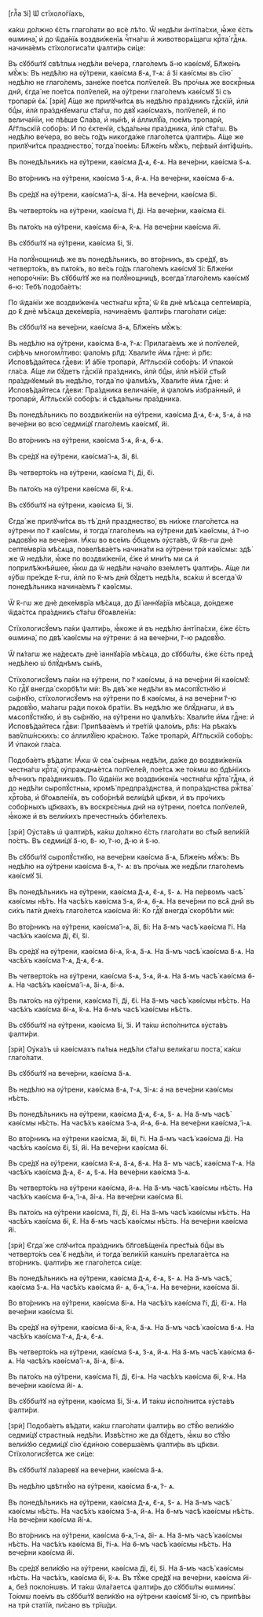 [глⷡ҇а з҃і] Ѡ҆ стїхоло́гїахъ,

ка́кѡ до́лжно є҆́сть глаго́лати во всѐ лѣ́то. Ѿ недѣ́ли а҆нтїпа́схи, ꙗ҆́же
є҆́сть ѳѡмина̀, и҆ до ѿда́нїѧ воздви́женїѧ чⷭ҇тна́гѡ и҆ животворѧ́щагѡ крⷭ҇та̀
гдⷭ҇нѧ. начина́емъ стїхологиса́ти ѱалти́рь си́це:

Въ сꙋббѡ́тꙋ свѣ́тлыѧ недѣ́ли ве́чера, глаго́лемъ а҃-ю каѳі́смꙋ, Бл҃же́нъ мꙋ́жъ:
Въ недѣ́лю на ᲂу҆́трени, каѳі́сма в҃-ѧ, г҃-ѧ: а҆ з҃і каѳі́смы въ сїю̀ недѣ́лю не
глаго́лемъ, зане́же пое́тсѧ полѷеле́й. Въ про́чыѧ же воскрⷭ҇ныѧ дни̑, є҆гда̀ не
пое́тсѧ полѷеле́й, на ᲂу҆́трени глаго́лемъ каѳі́смꙋ з҃і съ тропарѝ є҆ѧ̀. [зрѝ]
А҆́ще же прилꙋчи́тсѧ въ недѣ́лю пра́здникъ гдⷭ҇скїй, и҆лѝ бцⷣы, и҆лѝ
пра́зднꙋемагѡ ст҃а́гѡ, по двꙋ̀ каѳі́смахъ, полѷеле́й, и҆ по велича́нїи, не
пѣ́вше Сла́ва, и҆ ны́нѣ, и҆ а҆ллилꙋ́їа, пое́мъ тропарѝ, А҆́гг҃льскїй собо́ръ: И҆
по є҆ктенїѝ, сѣда́льны пра́здника, и҆лѝ ст҃а́гѡ. Въ недѣ́лю ве́чера, во ве́сь
го́дъ никогда́же глаго́летсѧ ѱалти́рь. А҆́ще же прилꙋчи́тсѧ празднество̀, тогда̀
пое́мъ: Бл҃же́нъ мꙋ́жъ, пе́рвый а҆нтїфѡ́нъ.

Въ понедѣ́льникъ на ᲂу҆́трени, каѳі́сма д҃-ѧ, є҃-ѧ. На вече́рни, каѳі́сма ѕ҃-ѧ.

Во вто́рникъ на ᲂу҆́трени, каѳі́сма з҃-ѧ, и҃-ѧ. На вече́рни, каѳі́сма ѳ҃-ѧ.

Въ сре́дꙋ на ᲂу҆́трени, каѳі́сма і҃-ѧ, а҃і-ѧ. На вече́рни, каѳі́сма в҃і.

Въ четверто́къ на ᲂу҆́трени, каѳі́сма г҃і, д҃і. На вече́рни, каѳі́сма є҃і.

Въ пѧто́къ на ᲂу҆́трени, каѳі́сма ѳ҃і-ѧ, к҃-ѧ. На вече́рни каѳі́сма и҃і.

Въ сꙋббѡ́тꙋ на ᲂу҆́трени, каѳі́сма ѕ҃і, з҃і.

На полꙋ́нощницѣ же въ понедѣ́льникъ, во вто́рникъ, въ сре́дꙋ, въ четверто́къ,
въ пѧто́къ, во ве́сь го́дъ глаго́лемъ каѳі́смꙋ з҃і: Бл҃же́ни непоро́чнїи: Въ
сꙋббѡ́тꙋ же на полꙋ́нощницѣ, всегда̀ глаго́лемъ каѳі́смꙋ ѳ҃-ю: Тебѣ̀ подоба́етъ:

По ѿда́нїи же воздви́женїѧ честна́гѡ крⷭ҇та̀, ѿ к҃в днѐ мѣ́сѧца септе́мврїа, до
к҃ днѐ мѣ́сѧца деке́мврїа, начина́емъ ѱалти́рь глаго́лати си́це:

Въ сꙋббѡ́тꙋ на вече́рни, каѳі́сма а҃-ѧ, Бл҃же́нъ мꙋ́жъ:

Въ недѣ́лю на ᲂу҆́трени, каѳі́сма в҃-ѧ, г҃-ѧ: Прилага́емъ же и҆ полѷеле́й,
си́рѣчь многомлⷭ҇тиво: ѱало́мъ рл҃д: Хвали́те и҆́мѧ гдⷭ҇не: и҆ рл҃є:
И҆сповѣ́дайтесѧ гдⷭ҇еви: И҆ а҆́бїе тропарѝ, А҆́гг҃льскїй собо́ръ: И҆ ѵ҆пакоѝ
гла́са. А҆́ще ли бꙋ́детъ гдⷭ҇скїй пра́здникъ, и҆лѝ бцⷣы, и҆лѝ нѣ́кїй ст҃ы́й
пра́зднꙋемый въ недѣ́лю, тогда̀ по ѱалмѣ́хъ, Хвали́те и҆́мѧ гдⷭ҇не: и҆
И҆сповѣ́дайтесѧ гдⷭ҇еви: Пра́здника велича́нїе, и҆ ѱало́мъ и҆збра́нный, и҆
тропарѝ, А҆́гг҃льскїй собо́ръ: и҆ сѣда́льны пра́здника.

Въ понедѣ́льникъ по воздви́женїи на ᲂу҆́трени, каѳі́сма д҃-ѧ, є҃-ѧ, ѕ҃-ѧ, а҆ на
вече́рни во всю̀ седми́цꙋ глаго́лемъ каѳі́смꙋ, и҃і.

Во вто́рникъ на ᲂу҆́трени, каѳі́сма з҃-ѧ, и҃-ѧ, ѳ҃-ѧ.

Въ сре́дꙋ на ᲂу҆́трени, каѳі́сма і҃-ѧ, а҃і, в҃і.

Въ четверто́къ на ᲂу҆́трени, каѳі́сма г҃і, д҃і, є҃і.

Въ пѧто́къ на ᲂу҆́трени каѳі́сма ѳ҃і, к҃-ѧ.

Въ сꙋббѡ́тꙋ на ᲂу҆́трени, каѳі́сма ѕ҃і, з҃і.

Є҆гда́ же прилꙋчи́тсѧ въ тѣ̀ дни̑ празднество̀, въ ни́хже глаго́летсѧ на
ᲂу҆́трени по г҃ каѳі̑смы, и҆ тогда̀ глаго́лемъ на ᲂу҆́трени двѣ̀ каѳі̑смы, а҆
г҃-ю рѧдовꙋ́ю на вече́рни. Ꙗ҆́кѡ во все́мъ ѻ҆́бщемъ ᲂу҆ста́вѣ, ѿ к҃в-гѡ днѐ
септе́мврїа мѣ́сѧца, повелѣва́етъ начина́ти на ᲂу҆́трени трѝ каѳі̑смы: здѣ́ же ѿ
недѣ́ли, ꙗ҆́же по воздви́женїи, є҆́же и҆ мни́тъ ми сѧ и҆ поприлѣ́жнѣйшее, ꙗ҆́кѡ
да ѿ недѣ́ли нача́ло взе́млетъ ѱалти́рь. А҆́ще ли ᲂу҆́бѡ пре́жде к҃-гѡ, и҆лѝ по
к҃-мъ днѝ бꙋ́детъ недѣ́лѧ, всѧ́кѡ и҆ всегда̀ ѿ понедѣ́льника начина́емъ г҃
каѳі̑смы.

Ѿ к҃-гѡ же днѐ деке́мврїа мѣ́сѧца, до д҃і і҆аннꙋа́рїа мѣ́сѧца, до́ндеже
ѿда́стсѧ пра́здникъ ст҃а́гѡ бг҃оѧвле́нїѧ:

Стїхологисꙋ́емъ па́ки ѱалти́рь, ꙗ҆́коже и҆ въ недѣ́лю а҆нтїпа́схи, є҆́же є҆́сть
ѳѡмина̀, по двѣ̀ каѳі̑смы на ᲂу҆́трени: а҆ на вече́рни, г҃-ю рѧдовꙋ́ю.

Ѿ пѧ́тагѡ же на́десѧть днѐ і҆аннꙋа́рїа мѣ́сѧца, до сꙋббѡ́ты, є҆́же є҆́сть пред̾
недѣ́лею ѡ҆ блꙋ́днѣмъ сы́нѣ,

Стїхологисꙋ́емъ па́ки на ᲂу҆́трени, по г҃ каѳі́смы, а҆ на вече́рни и҃і
каѳі́смꙋ: Ко гдⷭ҇ꙋ внегда̀ скорбѣ́ти мѝ: Въ двѣ́ же недѣ́ли въ мѧсопꙋ́стнꙋю и҆
сы́рнꙋю, стїхологисꙋ́емъ на ᲂу҆́трени по в҃ каѳі́смы, а҆ на вече́рни г҃-ю
рѧдовꙋ́ю, ма́лагѡ ра́ди поко́ѧ бра́тїи. Въ недѣ́лю же блꙋ́днагѡ, и҆ въ
мѧсопꙋ́стнꙋю, и҆ въ сы́рнꙋю, на ᲂу҆́трени но ѱалмѣ́хъ: Хвали́те и҆́мѧ гдⷭ҇не: и҆
И҆сповѣ́дайтесѧ гдⷭ҇ви: Припѣва́емъ и҆ тре́тїй ѱало́мъ, рл҃ѕ: На рѣка́хъ
вавѷлѡ́нскихъ: со а҆ллилꙋ́їею кра́сною. Та́же тропарѝ, А҆́гг҃льскїй собо́ръ: И҆
ѵ҆пакоѝ гла́са.

Подоба́етъ вѣ́дати: Ꙗ҆́кѡ ѿ сеѧ̀ сы́рныѧ недѣ́ли, да́же до воздви́женїѧ
честна́гѡ крⷭ҇та̀, ᲂу҆пражднѧ́етсѧ полѷеле́й, пое́тсѧ же то́кмѡ во бдѣ́нїихъ
влⷣчнихъ пра́здникѡвъ. По ѿда́нїи же воздви́женїѧ честна́гѡ крⷭ҇та̀ гдⷭ҇нѧ, и҆
до недѣ́ли сыропꙋ́стныѧ, кромѣ̀ предпра́зднства, и҆ попра́зднства ржⷭ҇тва̀
хрⷭ҇то́ва, и҆ бг҃оѧвле́нїѧ, въ собо́рнѣй вели́цѣй цр҃кви, и҆ въ про́чихъ
собо́рныхъ цр҃квахъ, въ воскрє́сныѧ дни̑ на ᲂу҆́трени, пое́тсѧ полѷеле́й,
ꙗ҆́коже и҆ въ вели́кихъ пречестны́хъ ѻ҆би́телехъ.

[зрѝ] Оу҆ста́въ ѡ҆ ѱалти́рѣ, ка́кѡ до́лжно є҆́сть глаго́лати во ст҃ы́й вели́кїй
по́стъ. Въ седми́цꙋ а҃-ю, в҃- ю, г҃-ю, д҃-ю и҆ ѕ҃-ю.

Въ сꙋббѡ́тꙋ сыропꙋ́стнꙋю, на вече́рни каѳі́сма а҃-ѧ, Бл҃же́нъ мꙋ́жъ: Въ недѣ́лю
на ᲂу҆́трени каѳі́сма в҃-ѧ, г҃- ѧ: въ про́чыѧ же недѣ̑ли глаго́лемъ каѳі́смꙋ
з҃і.

Въ понедѣ́льникъ на ᲂу҆́трени, каѳі́сма д҃-ѧ, є҃-ѧ, ѕ҃- ѧ. На пе́рвомъ часѣ̀
каѳі́смы нѣ́тъ. На часѣ́хъ каѳі́сма з҃-ѧ, и҃-ѧ, ѳ҃-ѧ. На вече́рни по всѧ̑ дни̑
въ си́хъ пѧтѝ дне́хъ глаго́летсѧ каѳі́сма и҃і: Ко гдⷭ҇ꙋ внегда̀ скорбѣ́ти мѝ:

Во вто́рникъ на ᲂу҆́трени, каѳі́сма і҃-ѧ, а҃і, в҃і: На а҃-мъ часѣ̀ каѳі́сма
г҃і. На часѣ́хъ каѳі́сма д҃і, є҃і, ѕ҃і.

Въ сре́дꙋ на ᲂу҆́трени, каѳі́сма ѳ҃і-ѧ, к҃-ѧ, а҃-ѧ. На а҃-мъ часѣ̀ каѳі́сма
в҃-ѧ. На часѣ́хъ каѳі́сма г҃-ѧ, д҃-ѧ, є҃-ѧ.

Въ четверто́къ на ᲂу҆́трени, каѳі́сма ѕ҃-ѧ, з҃-ѧ, и҃-ѧ. На а҃-мъ часѣ̀ каѳі́сма
ѳ҃-ѧ. На часѣ́хъ каѳі́сма і҃-ѧ, а҃і-ѧ, в҃і-ѧ.

Въ пѧто́къ на ᲂу҆́трени, каѳі́сма г҃і, д҃і, є҃і. На а҃-мъ часѣ̀ каѳі́смы
нѣ́сть. На часѣ́хъ каѳі́сма ѳ҃і-ѧ, к҃-ѧ. На ѳ҃-мъ часѣ̀ каѳі́смы нѣ́сть.

Въ сꙋббѡ́тꙋ на ᲂу҆́трени, каѳі́сма ѕ҃і, з҃і. И҆ та́кѡ и҆спо́лнитсѧ ᲂу҆ста́въ
ѱалти́ри.

[зрѝ] Оу҆ка́зъ ѡ҆ каѳі́смахъ пѧ́тыѧ недѣ́ли ст҃а́гѡ вели́кагѡ поста̀, ка́кѡ
глаго́лати.

Въ сꙋббѡ́тꙋ на вече́рни, каѳі́сма а҃-ѧ.

Въ недѣ́лю на ᲂу҆́трени, каѳі́сма в҃-ѧ, г҃-ѧ, з҃і-ѧ: а҆ на вече́рни каѳі́смы
нѣ́сть.

Въ понедѣ́льникъ на ᲂу҆́трени, каѳі́сма д҃-ѧ, є҃-ѧ, ѕ҃- ѧ. На а҃-мъ часѣ̀
каѳі́смы нѣ́сть. На часѣ́хъ каѳі́сма з҃-ѧ, и҃-ѧ, ѳ҃-ѧ. На вече́рни каѳі́сма,
і҃-ѧ.

Во вто́рникъ на ᲂу҆́трени каѳі́сма, а҃і, в҃і, г҃і. На а҃-мъ часѣ̀ каѳі́сма д҃і.
На часѣ́хъ каѳі́сма є҃і, ѕ҃і, и҃і. На вече́рни каѳі́сма ѳ҃і.

Въ сре́дꙋ на ᲂу҆́трени, каѳі́сма к҃-ѧ, а҃-ѧ, в҃-ѧ. На а҃- мъ часѣ̀, каѳі́сма
г҃-ѧ. На часѣ́хъ каѳі́сма д҃-ѧ, є҃- ѧ, ѕ҃-ѧ. На вече́рни каѳі́сма з҃-ѧ.

Въ четверто́къ на ᲂу҆́трени каѳі́сма, и҃-ѧ. На а҃-мъ часѣ̀ каѳі́смы нѣ́сть. На
часѣ́хъ каѳі́сма ѳ҃-ѧ, і҃-ѧ, а҃і-ѧ. На вече́рни каѳі́сма в҃і.

Въ пѧто́къ на ᲂу҆́трени каѳі́сма, г҃і, д҃і, є҃і. На а҃-мъ часѣ̀ каѳі́смы
нѣ́сть. На часѣ́хъ каѳі́сма ѳ҃і, к҃. На ѳ҃-мъ часѣ̀ каѳі́смы нѣ́сть. На вече́рни
каѳі́сма и҃і.

[зрѝ] Є҆гда́ же слꙋчи́тсѧ пра́здникъ бл҃говѣ́щенїѧ прест҃ы́ѧ бцⷣы въ
четверто́къ сеѧ̀ є҃ недѣ́ли, и҆ тогда̀ вели́кїй канѡ́нъ прелага́етсѧ на
вто́рникъ. ѱалти́рь же глаго́летсѧ си́це:

Въ понедѣ́льникъ на ᲂу҆́трени, каѳі́сма д҃-ѧ, є҃-ѧ, ѕ҃- ѧ. На а҃-мъ часѣ̀,
каѳі́сма з҃-ѧ. На часѣ́хъ каѳі́сма и҃- ѧ, ѳ҃-ѧ, і҃-ѧ. На вече́рни, каѳі́сма а҃і.

Во вто́рникъ на ᲂу҆́трени, каѳі́сма в҃і-ѧ. На часѣ́хъ каѳі́сма г҃і, д҃і, є҃і-ѧ.
На вече́рни каѳі́сма ѕ҃і.

Въ сре́дꙋ на ᲂу҆́трени, каѳі́сма ѳ҃і-ѧ, к҃-ѧ, а҃-ѧ. На а҃-мъ часѣ̀ каѳі́сма
в҃-ѧ. На часѣ́хъ каѳі́сма г҃-ѧ, д҃-ѧ, є҃-ѧ.

Въ четверто́къ на ᲂу҆́трени, каѳі́сма ѕ҃-ѧ, з҃-ѧ, и҃-ѧ. На а҃-мъ часѣ̀ каѳі́сма
ѳ҃-ѧ. На часѣ́хъ каѳі́сма і҃-ѧ, а҃і-ѧ, в҃і-ѧ.

Въ пѧто́къ на ᲂу҆́трени, каѳі́сма г҃і, д҃і, є҃і-ѧ. На часѣ́хъ каѳі́сма ѳ҃і,
к҃-ѧ. На вече́рни каѳі́сма и҃і- ѧ.

Въ сꙋббѡ́тꙋ на ᲂу҆́трени, каѳі́сма ѕ҃і, з҃і-ѧ. И҆ та́кѡ и҆спо́лнитсѧ ᲂу҆ста́въ
ѱалти́ри.

[зрѝ] Подоба́етъ вѣ́дати, ка́кѡ глаго́лати ѱалти́рь во ст҃ꙋ́ю вели́кꙋю седми́цꙋ
страстны́ѧ недѣ́ли. И҆звѣ́стно же да бꙋ́детъ, ꙗ҆́кѡ во ст҃ꙋ́ю вели́кꙋю седми́цꙋ
сїю̀ є҆ди́ною соверша́емъ ѱалти́рь въ цр҃кви. Стїхологисꙋ́етсѧ же си́це:

Въ сꙋббѡ́тꙋ ла́заревꙋ на вече́рни, каѳі́сма а҃-ѧ.

Въ недѣ́лю цвѣтнꙋ́ю на ᲂу҆́трени, каѳі́сма в҃-ѧ, г҃- ѧ.

Въ понедѣ́льникъ на ᲂу҆́трени, каѳі́сма д҃-ѧ, є҃-ѧ, ѕ҃- ѧ. На а҃-мъ часѣ̀
каѳі́смы нѣ́сть. На часѣ́хъ каѳі́сма з҃-ѧ, и҃-ѧ. На ѳ҃-мъ часѣ̀ каѳі́смы нѣ́сть.
На вече́рни каѳі́сма и҃і-ѧ.

Во вто́рникъ на ᲂу҆́трени, каѳі́сма ѳ҃-ѧ, і҃-ѧ, а҃і- ѧ. На а҃-мъ часѣ̀ каѳі́смы
нѣ́сть. На часѣ́хъ каѳі́сма в҃і, г҃і-ѧ. На ѳ҃-мъ часѣ̀ каѳі́смы нѣ́сть. На
вече́рни каѳі́сма и҃і.

Въ сре́дꙋ вели́кꙋю на ᲂу҆́трени, каѳі́сма д҃і, є҃і, ѕ҃і. На а҃-мъ часѣ̀
каѳі́смы нѣ́сть. На часѣ́хъ, каѳі́сма ѳ҃і, к҃-ѧ. Въ тꙋ́же сре́дꙋ на вече́рни,
каѳі́сма и҃і-ѧ, без̾ покло́нѡвъ. И҆ та́кѡ ѿла́гаетсѧ ѱалти́рь до сꙋббѡ́ты
ѳѡмины̀. То́кмѡ пое́мъ въ сꙋббѡ́тꙋ вели́кꙋю на ᲂу҆́трени каѳі́смꙋ з҃і-ю, съ
припѣ́вы на трѝ статїѝ, пи́сано въ трїѡ́ди.

